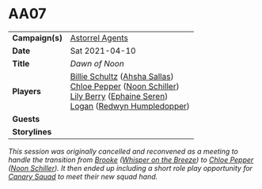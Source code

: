 # AA07

|||
| --- | --- |
| **Campaign(s)** | [Astorrel Agents](../campaigns/astorrel-agents.md) | session.3
| **Date** | Sat 2021-04-10 |
| **Title** | *Dawn of Noon* |
| **Players** | [Billie Schultz](../players/billie-schultz.md) ([Ahsha Sallas](../characters/ahsha-sallas.md))<br>[Chloe Pepper](../players/chloe-pepper.md) ([Noon Schiller](../characters/noon-schiller.md))<br>[Lily Berry](../players/lily-berry.md) ([Ephaine Seren](../characters/ephaine-seren.md))<br>[Logan](../players/logan.md) ([Redwyn Humpledopper](../characters/redwyn-humpledopper.md)) |
| **Guests** | |
| **Storylines** | |

*This session was originally cancelled and reconvened as a meeting to handle the transition from [Brooke](../players/brooke.md) ([Whisper on the Breeze](../characters/whisper-on-the-breeze.md)) to [Chloe Pepper](../players/chloe-pepper.md) ([Noon Schiller](../characters/noon-schiller.md)). It then ended up including a short role play opportunity for [Canary Squad](../organisations/astorrel/squads/canary-squad.md) to meet their new squad hand.*
